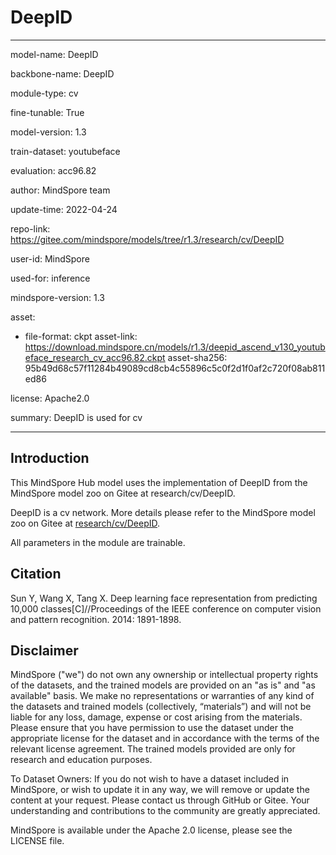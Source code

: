 # DeepID

---

model-name: DeepID

backbone-name: DeepID

module-type: cv

fine-tunable: True

model-version: 1.3

train-dataset: youtubeface

evaluation: acc96.82

author: MindSpore team

update-time: 2022-04-24

repo-link: <https://gitee.com/mindspore/models/tree/r1.3/research/cv/DeepID>

user-id: MindSpore

used-for: inference

mindspore-version: 1.3

asset:

-
    file-format: ckpt
    asset-link: <https://download.mindspore.cn/models/r1.3/deepid_ascend_v130_youtubeface_research_cv_acc96.82.ckpt>
    asset-sha256: 95b49d68c57f11284b49089cd8cb4c55896c5c0f2d1f0af2c720f08ab811ed86

license: Apache2.0

summary: DeepID is used for cv

---

## Introduction

This MindSpore Hub model uses the implementation of DeepID from the MindSpore model zoo on Gitee at research/cv/DeepID.

DeepID is a cv network. More details please refer to the MindSpore model zoo on Gitee at [research/cv/DeepID](https://gitee.com/mindspore/models/blob/r1.3/research/cv/DeepID/README.md).

All parameters in the module are trainable.

## Citation

Sun Y, Wang X, Tang X. Deep learning face representation from predicting 10,000 classes[C]//Proceedings of the IEEE conference on computer vision and pattern recognition. 2014: 1891-1898.

## Disclaimer

MindSpore ("we") do not own any ownership or intellectual property rights of the datasets, and the trained models are provided on an "as is" and "as available" basis. We make no representations or warranties of any kind of the datasets and trained models (collectively, “materials”) and will not be liable for any loss, damage, expense or cost arising from the materials. Please ensure that you have permission to use the dataset under the appropriate license for the dataset and in accordance with the terms of the relevant license agreement. The trained models provided are only for research and education purposes.

To Dataset Owners: If you do not wish to have a dataset included in MindSpore, or wish to update it in any way, we will remove or update the content at your request. Please contact us through GitHub or Gitee. Your understanding and contributions to the community are greatly appreciated.

MindSpore is available under the Apache 2.0 license, please see the LICENSE file.
